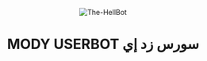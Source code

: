 <p align="center">
  <img src="[https://telegra.ph/file/2e8f538cf69b77c527ce6.jpg](https://telegra.ph/file/dd6c46b812395a1b607e9.jpg)" alt="The-HellBot">
</p>
<h1 align="center">
  <b> MODY USERBOT  سورس زد إي</b>
</h1>

